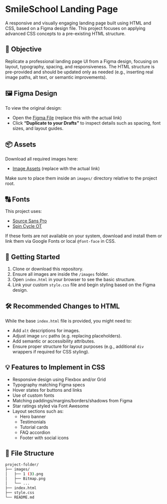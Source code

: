 # SmileSchool Landing Page

A responsive and visually engaging landing page built using HTML and CSS, based on a Figma design file. This project focuses on applying advanced CSS concepts to a pre-existing HTML structure.

## 🎯 Objective

Replicate a professional landing page UI from a Figma design, focusing on layout, typography, spacing, and responsiveness. The HTML structure is pre-provided and should be updated only as needed (e.g., inserting real image paths, alt text, or semantic improvements).

## 🖼️ Figma Design

To view the original design:

- Open the [Figma File](#) (replace this with the actual link)
- Click **“Duplicate to your Drafts”** to inspect details such as spacing, font sizes, and layout guides.

## 📦 Assets

Download all required images here:

- [Image Assets](#) (replace with the actual link)

Make sure to place them inside an `images/` directory relative to the project root.

## 🔠 Fonts

This project uses:

- [Source Sans Pro](https://fonts.google.com/specimen/Source+Sans+Pro)
- [Spin Cycle OT](https://www.fontspace.com/spin-cycle-font-f15401)

If these fonts are not available on your system, download and install them or link them via Google Fonts or local `@font-face` in CSS.

## 🚀 Getting Started

1. Clone or download this repository.
2. Ensure all images are inside the `/images` folder.
3. Open `index.html` in your browser to see the basic structure.
4. Link your custom `style.css` file and begin styling based on the Figma design.

## 🛠️ Recommended Changes to HTML

While the base `index.html` file is provided, you might need to:

- Add `alt` descriptions for images.
- Adjust image `src` paths (e.g. replacing placeholders).
- Add semantic or accessibility attributes.
- Ensure proper structure for layout purposes (e.g., additional `div` wrappers if required for CSS styling).

## 💡 Features to Implement in CSS

- Responsive design using Flexbox and/or Grid
- Typography matching Figma specs
- Hover states for buttons and links
- Use of custom fonts
- Matching paddings/margins/borders/shadows from Figma
- Star ratings styled via Font Awesome
- Layout sections such as:
  - Hero banner
  - Testimonials
  - Tutorial cards
  - FAQ accordion
  - Footer with social icons

## 📁 File Structure

```bash
project-folder/
├── images/
│   ├── 1 (3).png
│   ├── Bitmap.png
│   └── ...
├── index.html
├── style.css
└── README.md
```
